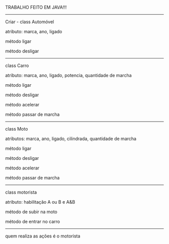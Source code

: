 TRABALHO FEITO EM JAVA!!! 
__________________________________________________________________
Criar - class Automóvel

atributo: marca, ano, ligado

método ligar

método desligar
__________________________________________________________________
class Carro

atributo: marca, ano, ligado, potencia, quantidade de marcha

método ligar

método desligar

método acelerar

método passar de marcha
__________________________________________________________________
class Moto

atributos: marca, ano, ligado, cilindrada, quantidade de marcha

método ligar

método desligar

método acelerar

método passar de marcha
__________________________________________________________________
class motorista

atributo: habilitação A ou B e A&B

método de subir na moto

método de entrar no carro
__________________________________________________________________
quem realiza as ações é o motorista
